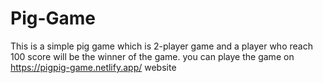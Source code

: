 # Pig-Game
This is a simple pig game which is 2-player game and a player who reach 100 score will be the winner of the game.
you can playe the game on https://pigpig-game.netlify.app/ website
